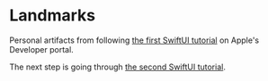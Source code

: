 # Landmarks

Personal artifacts from following [the first SwiftUI tutorial](https://developer.apple.com/tutorials/swiftui/creating-and-combining-views) on Apple's Developer portal.

The next step is going through [the second SwiftUI tutorial](https://developer.apple.com/tutorials/swiftui/building-lists-and-navigation).
